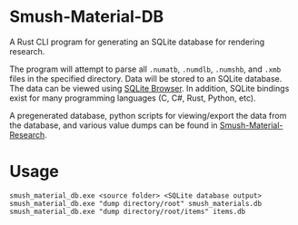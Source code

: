 # Smush-Material-DB
A Rust CLI program for generating an SQLite database for rendering research.

The program will attempt to parse all `.numatb`, `.numdlb`, `.numshb`, and `.xmb` files in the specified directory. Data will be stored to an SQLite database. The data can be viewed using [SQLite Browser](https://sqlitebrowser.org/). In addition, SQLite bindings exist for many programming languages (C, C#, Rust, Python, etc).

A pregenerated database, python scripts for viewing/export the data from the database, and various value dumps can be found in [Smush-Material-Research](https://github.com/ScanMountGoat/Smush-Material-Research).

# Usage 
`smush_material_db.exe <source folder> <SQLite database output>`  
`smush_material_db.exe "dump directory/root" smush_materials.db`  
`smush_material_db.exe "dump directory/root/items" items.db`  

